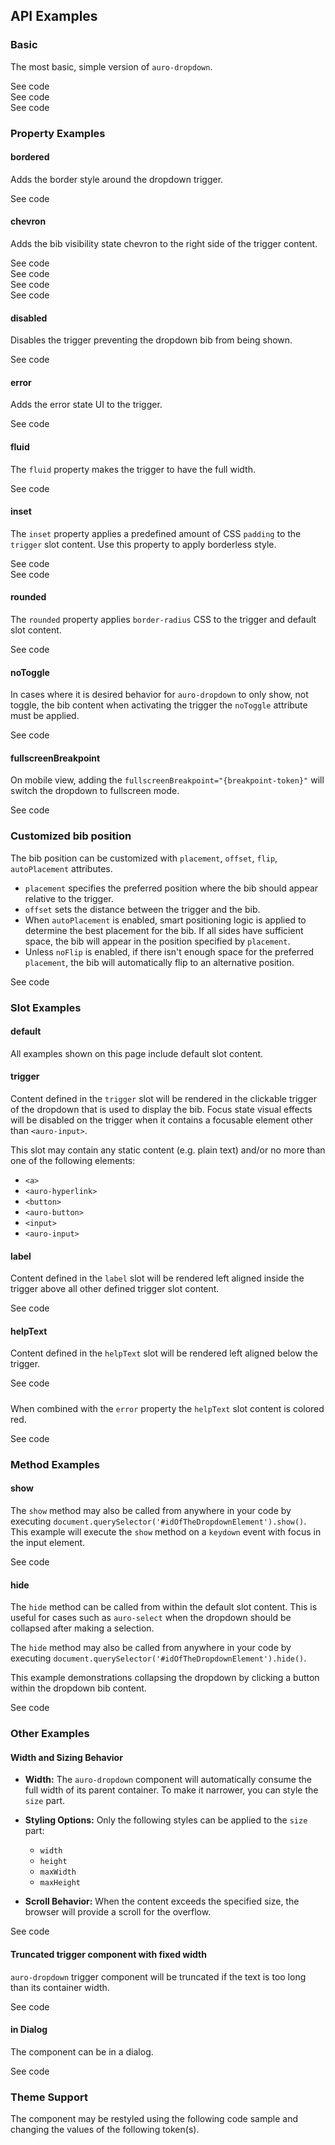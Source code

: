 <!-- AURO-GENERATED-CONTENT:START (FILE:src=./../docs/api.md) -->
<!-- AURO-GENERATED-CONTENT:END -->

## API Examples

### Basic

The most basic, simple version of `auro-dropdown`.

<div class="exampleWrapper">
  <!-- AURO-GENERATED-CONTENT:START (FILE:src=./../apiExamples/basic.html) -->
  <!-- AURO-GENERATED-CONTENT:END -->
</div>

<div class="exampleWrapper--ondark" aria-hidden>
  <!-- AURO-GENERATED-CONTENT:START (FILE:src=./../apiExamples/onDark.html) -->
  <!-- AURO-GENERATED-CONTENT:END -->
</div>

<auro-accordion alignRight>
  <span slot="trigger">See code</span>

<!-- AURO-GENERATED-CONTENT:START (CODE:src=./../apiExamples/basic.html) -->
<!-- AURO-GENERATED-CONTENT:END -->

<!-- AURO-GENERATED-CONTENT:START (FILE:src=./../apiExamples/onDark.html) -->
<!-- AURO-GENERATED-CONTENT:END -->

</auro-accordion>

<div class="exampleWrapper">
<!-- AURO-GENERATED-CONTENT:START (FILE:src=./../apiExamples/basicIcon.html) -->
<!-- AURO-GENERATED-CONTENT:END -->
</div>

<auro-accordion alignRight>
  <span slot="trigger">See code</span>

<!-- AURO-GENERATED-CONTENT:START (CODE:src=./../apiExamples/basicIcon.html) -->
<!-- AURO-GENERATED-CONTENT:END -->

</auro-accordion>

<div class="exampleWrapper">
<!-- AURO-GENERATED-CONTENT:START (FILE:src=./../apiExamples/basicButton.html) -->
<!-- AURO-GENERATED-CONTENT:END -->
</div>

<auro-accordion alignRight>
  <span slot="trigger">See code</span>

<!-- AURO-GENERATED-CONTENT:START (CODE:src=./../apiExamples/basicButton.html) -->
<!-- AURO-GENERATED-CONTENT:END -->

</auro-accordion>

### Property Examples

#### bordered

Adds the border style around the dropdown trigger.

<div class="exampleWrapper">
  <!-- AURO-GENERATED-CONTENT:START (FILE:src=./../apiExamples/bordered.html) -->
  <!-- AURO-GENERATED-CONTENT:END -->
</div>

<div class="exampleWrapper--ondark" aria-hidden>
  <!-- AURO-GENERATED-CONTENT:START (FILE:src=./../apiExamples/onDarkBordered.html) -->
  <!-- AURO-GENERATED-CONTENT:END -->
</div>

<auro-accordion alignRight>
  <span slot="trigger">See code</span>

<!-- AURO-GENERATED-CONTENT:START (CODE:src=./../apiExamples/bordered.html) -->
<!-- AURO-GENERATED-CONTENT:END -->

<!-- AURO-GENERATED-CONTENT:START (FILE:src=./../apiExamples/onDarkBordered.html) -->
<!-- AURO-GENERATED-CONTENT:END -->

</auro-accordion>


#### chevron

Adds the bib visibility state chevron to the right side of the trigger content.

<div class="exampleWrapper">
<!-- AURO-GENERATED-CONTENT:START (FILE:src=./../apiExamples/chevron.html) -->
<!-- AURO-GENERATED-CONTENT:END -->
</div>

<auro-accordion alignRight>
  <span slot="trigger">See code</span>

<!-- AURO-GENERATED-CONTENT:START (CODE:src=./../apiExamples/chevron.html) -->
<!-- AURO-GENERATED-CONTENT:END -->

</auro-accordion>

<div class="exampleWrapper">
<!-- AURO-GENERATED-CONTENT:START (FILE:src=./../apiExamples/chevronIcon.html) -->
<!-- AURO-GENERATED-CONTENT:END -->
</div>

<auro-accordion alignRight>
  <span slot="trigger">See code</span>

<!-- AURO-GENERATED-CONTENT:START (CODE:src=./../apiExamples/chevronIcon.html) -->
<!-- AURO-GENERATED-CONTENT:END -->

</auro-accordion>

<div class="exampleWrapper">
<!-- AURO-GENERATED-CONTENT:START (FILE:src=./../apiExamples/chevronButton.html) -->
<!-- AURO-GENERATED-CONTENT:END -->
</div>

<auro-accordion alignRight>
  <span slot="trigger">See code</span>

<!-- AURO-GENERATED-CONTENT:START (CODE:src=./../apiExamples/chevronButton.html) -->
<!-- AURO-GENERATED-CONTENT:END -->

</auro-accordion>

<div class="exampleWrapper">
<!-- AURO-GENERATED-CONTENT:START (FILE:src=./../apiExamples/chevronInput.html) -->
<!-- AURO-GENERATED-CONTENT:END -->
</div>

<auro-accordion alignRight>
  <span slot="trigger">See code</span>

<!-- AURO-GENERATED-CONTENT:START (CODE:src=./../apiExamples/chevronInput.html) -->
<!-- AURO-GENERATED-CONTENT:END -->

</auro-accordion>

#### disabled

Disables the trigger preventing the dropdown bib from being shown.

<div class="exampleWrapper">
  <!-- AURO-GENERATED-CONTENT:START (FILE:src=./../apiExamples/disabled.html) -->
  <!-- AURO-GENERATED-CONTENT:END -->
</div>

<div class="exampleWrapper--ondark" aria-hidden>
  <!-- AURO-GENERATED-CONTENT:START (FILE:src=./../apiExamples/onDarkDisabled.html) -->
  <!-- AURO-GENERATED-CONTENT:END -->
</div>

<auro-accordion alignRight>
  <span slot="trigger">See code</span>

<!-- AURO-GENERATED-CONTENT:START (CODE:src=./../apiExamples/disabled.html) -->
<!-- AURO-GENERATED-CONTENT:END -->

<!-- AURO-GENERATED-CONTENT:START (FILE:src=./../apiExamples/onDarkDisabled.html) -->
<!-- AURO-GENERATED-CONTENT:END -->

</auro-accordion>


#### error

Adds the error state UI to the trigger.

<div class="exampleWrapper">
  <!-- AURO-GENERATED-CONTENT:START (FILE:src=./../apiExamples/error.html) -->
  <!-- AURO-GENERATED-CONTENT:END -->
</div>

<div class="exampleWrapper--ondark" aria-hidden>
  <!-- AURO-GENERATED-CONTENT:START (FILE:src=./../apiExamples/onDarkError.html) -->
  <!-- AURO-GENERATED-CONTENT:END -->
</div>

<auro-accordion alignRight>
  <span slot="trigger">See code</span>

<!-- AURO-GENERATED-CONTENT:START (CODE:src=./../apiExamples/error.html) -->
<!-- AURO-GENERATED-CONTENT:END -->

<!-- AURO-GENERATED-CONTENT:START (FILE:src=./../apiExamples/onDarkError.html) -->
<!-- AURO-GENERATED-CONTENT:END -->

</auro-accordion>

#### fluid

The `fluid` property makes the trigger to have the full width.

<div class="exampleWrapper">
  <!-- AURO-GENERATED-CONTENT:START (FILE:src=./../apiExamples/fluid.html) -->
  <!-- AURO-GENERATED-CONTENT:END -->
</div>

<auro-accordion alignRight>
  <span slot="trigger">See code</span>

<!-- AURO-GENERATED-CONTENT:START (CODE:src=./../apiExamples/fluid.html) -->
<!-- AURO-GENERATED-CONTENT:END -->

</auro-accordion>

#### inset

The `inset` property applies a predefined amount of CSS `padding` to the `trigger` slot content. Use this property to apply borderless style.

<div class="exampleWrapper">
  <!-- AURO-GENERATED-CONTENT:START (FILE:src=./../apiExamples/inset.html) -->
  <!-- AURO-GENERATED-CONTENT:END -->
</div>

<auro-accordion alignRight>
  <span slot="trigger">See code</span>

<!-- AURO-GENERATED-CONTENT:START (CODE:src=./../apiExamples/inset.html) -->
<!-- AURO-GENERATED-CONTENT:END -->

</auro-accordion>

<div class="exampleWrapper">
  <!-- AURO-GENERATED-CONTENT:START (FILE:src=./../apiExamples/insetBordered.html) -->
  <!-- AURO-GENERATED-CONTENT:END -->
</div>

<auro-accordion alignRight>
  <span slot="trigger">See code</span>

<!-- AURO-GENERATED-CONTENT:START (CODE:src=./../apiExamples/insetBordered.html) -->
<!-- AURO-GENERATED-CONTENT:END -->

</auro-accordion>

#### rounded

The `rounded` property applies `border-radius` CSS to the trigger and default slot content.

<div class="exampleWrapper">
  <!-- AURO-GENERATED-CONTENT:START (FILE:src=./../apiExamples/rounded.html) -->
  <!-- AURO-GENERATED-CONTENT:END -->
</div>

<auro-accordion alignRight>
  <span slot="trigger">See code</span>

<!-- AURO-GENERATED-CONTENT:START (CODE:src=./../apiExamples/rounded.html) -->
<!-- AURO-GENERATED-CONTENT:END -->

</auro-accordion>

#### noToggle

In cases where it is desired behavior for `auro-dropdown` to only show, not toggle, the bib content when activating the trigger the `noToggle` attribute must be applied.

<div class="exampleWrapper">
  <!-- AURO-GENERATED-CONTENT:START (FILE:src=./../apiExamples/noToggle.html) -->
  <!-- AURO-GENERATED-CONTENT:END -->
</div>
<auro-accordion alignRight>
  <span slot="trigger">See code</span>

<!-- AURO-GENERATED-CONTENT:START (CODE:src=./../apiExamples/noToggle.html) -->
<!-- AURO-GENERATED-CONTENT:END -->

</auro-accordion>

#### fullscreenBreakpoint

On mobile view, adding the `fullscreenBreakpoint="{breakpoint-token}"` will switch the dropdown to fullscreen mode. 

<div class="exampleWrapper">
  <!-- AURO-GENERATED-CONTENT:START (FILE:src=./../apiExamples/customDimensions300.html) -->
  <!-- AURO-GENERATED-CONTENT:END -->
</div>
<auro-accordion alignRight>
  <span slot="trigger">See code</span>

<!-- AURO-GENERATED-CONTENT:START (CODE:src=./../apiExamples/customDimensions300.html) -->
<!-- AURO-GENERATED-CONTENT:END -->

</auro-accordion>

### Customized bib position
The bib position can be customized with `placement`, `offset`, `flip`, `autoPlacement` attributes.

- `placement` specifies the preferred position where the bib should appear relative to the trigger.
- `offset` sets the distance between the trigger and the bib.
- When `autoPlacement` is enabled, smart positioning logic is applied to determine the best placement for the bib. If all sides have sufficient space, the bib will appear in the position specified by `placement`.
- Unless `noFlip` is enabled, if there isn't enough space for the preferred `placement`, the bib will automatically flip to an alternative position.


<div class="exampleWrapper">
  <!-- AURO-GENERATED-CONTENT:START (FILE:src=./../apiExamples/floaterConfig.html) -->
  <!-- AURO-GENERATED-CONTENT:END -->
</div>
<auro-accordion alignRight>
  <span slot="trigger">See code</span>

<!-- AURO-GENERATED-CONTENT:START (CODE:src=./../apiExamples/floaterConfig.html) -->
<!-- AURO-GENERATED-CONTENT:END -->

</auro-accordion>

### Slot Examples

#### default

All examples shown on this page include default slot content.

#### trigger

Content defined in the `trigger` slot will be rendered in the clickable trigger of the dropdown that is used to display the bib. Focus state visual effects will be disabled on the trigger when it contains a focusable element other than `<auro-input>`.

This slot may contain any static content (e.g. plain text) and/or no more than one of the following elements:
- `<a>`
- `<auro-hyperlink>`
- `<button>`
- `<auro-button>`
- `<input>`
- `<auro-input>`

#### label

Content defined in the `label` slot will be rendered left aligned inside the trigger above all other defined trigger slot content.

<div class="exampleWrapper">
  <!-- AURO-GENERATED-CONTENT:START (FILE:src=./../apiExamples/label.html) -->
  <!-- AURO-GENERATED-CONTENT:END -->
</div>

<auro-accordion alignRight>
  <span slot="trigger">See code</span>

<!-- AURO-GENERATED-CONTENT:START (CODE:src=./../apiExamples/label.html) -->
<!-- AURO-GENERATED-CONTENT:END -->

</auro-accordion>

#### helpText

Content defined in the `helpText` slot will be rendered left aligned below the trigger.

<div class="exampleWrapper">
  <!-- AURO-GENERATED-CONTENT:START (FILE:src=./../apiExamples/helpText.html) -->
  <!-- AURO-GENERATED-CONTENT:END -->
</div>

<auro-accordion alignRight>
  <span slot="trigger">See code</span>

<!-- AURO-GENERATED-CONTENT:START (CODE:src=./../apiExamples/helpText.html) -->
<!-- AURO-GENERATED-CONTENT:END -->

</auro-accordion>

#####

When combined with the `error` property the `helpText` slot content is colored red.

<div class="exampleWrapper">
  <!-- AURO-GENERATED-CONTENT:START (FILE:src=./../apiExamples/helpTextError.html) -->
  <!-- AURO-GENERATED-CONTENT:END -->
</div>

<auro-accordion alignRight>
  <span slot="trigger">See code</span>

<!-- AURO-GENERATED-CONTENT:START (CODE:src=./../apiExamples/helpTextError.html) -->
<!-- AURO-GENERATED-CONTENT:END -->

</auro-accordion>

### Method Examples

#### show

The `show` method may also be called from anywhere in your code by executing `document.querySelector('#idOfTheDropdownElement').show()`. This example will execute the `show` method on a `keydown` event with focus in the input element.

<div class="exampleWrapper">
  <!-- AURO-GENERATED-CONTENT:START (FILE:src=./../apiExamples/programmaticallyShow.html) -->
  <!-- AURO-GENERATED-CONTENT:END -->
</div>
<auro-accordion alignRight>
  <span slot="trigger">See code</span>

<!-- AURO-GENERATED-CONTENT:START (CODE:src=./../apiExamples/programmaticallyShow.html) -->
<!-- AURO-GENERATED-CONTENT:END -->

<!-- AURO-GENERATED-CONTENT:START (CODE:src=./../apiExamples/programmaticallyShow.js) -->
<!-- AURO-GENERATED-CONTENT:END -->

</auro-accordion>

#### hide

The `hide` method can be called from within the default slot content. This is useful for cases such as `auro-select` when the dropdown should be collapsed after making a selection.

The `hide` method may also be called from anywhere in your code by executing `document.querySelector('#idOfTheDropdownElement').hide()`.

This example demonstrations collapsing the dropdown by clicking a button within the dropdown bib content.

<div class="exampleWrapper">
  <!-- AURO-GENERATED-CONTENT:START (FILE:src=./../apiExamples/programmaticallyHide.html) -->
  <!-- AURO-GENERATED-CONTENT:END -->
</div>
<auro-accordion alignRight>
  <span slot="trigger">See code</span>

<!-- AURO-GENERATED-CONTENT:START (CODE:src=./../apiExamples/programmaticallyHide.html) -->
<!-- AURO-GENERATED-CONTENT:END -->

</auro-accordion>

</auro-accordion>

### Other Examples
#### Width and Sizing Behavior

- **Width:** The `auro-dropdown` component will automatically consume the full width of its parent container. To make it narrower, you can style the `size` part.

- **Styling Options:** Only the following styles can be applied to the `size` part:
  - `width`
  - `height`
  - `maxWidth`
  - `maxHeight`

- **Scroll Behavior:** When the content exceeds the specified size, the browser will provide a scroll for the overflow.


<div class="exampleWrapper">
  <!-- AURO-GENERATED-CONTENT:START (FILE:src=./../apiExamples/customDimensions100.html) -->
  <!-- AURO-GENERATED-CONTENT:END -->
</div>
<auro-accordion alignRight>
  <span slot="trigger">See code</span>

<!-- AURO-GENERATED-CONTENT:START (CODE:src=./../apiExamples/customDimensions100.html) -->
<!-- AURO-GENERATED-CONTENT:END -->

</auro-accordion>

#### Truncated trigger component with fixed width

`auro-dropdown` trigger component will be truncated if the text is too long than its container width.

<div class="exampleWrapper">
  <!-- AURO-GENERATED-CONTENT:START (FILE:src=./../apiExamples/truncatedText.html) -->
  <!-- AURO-GENERATED-CONTENT:END -->
</div>
<auro-accordion alignRight>
  <span slot="trigger">See code</span>

<!-- AURO-GENERATED-CONTENT:START (CODE:src=./../apiExamples/truncatedText.html) -->
<!-- AURO-GENERATED-CONTENT:END -->

</auro-accordion>

#### in Dialog

The component can be in a dialog.

<div class="exampleWrapper">
  <!-- AURO-GENERATED-CONTENT:START (FILE:src=./../apiExamples/inDialog.html) -->
  <!-- AURO-GENERATED-CONTENT:END -->
</div>
<auro-accordion alignRight>
  <span slot="trigger">See code</span>

<!-- AURO-GENERATED-CONTENT:START (CODE:src=./../apiExamples/inDialog.html) -->
<!-- AURO-GENERATED-CONTENT:END -->

<!-- AURO-GENERATED-CONTENT:START (CODE:src=./../apiExamples/inDialog.js) -->
<!-- AURO-GENERATED-CONTENT:END -->

</auro-accordion>

### Theme Support

The component may be restyled using the following code sample and changing the values of the following token(s).

<!-- AURO-GENERATED-CONTENT:START (CODE:src=./../src/styles/default/tokens.scss) -->
<!-- AURO-GENERATED-CONTENT:END -->
